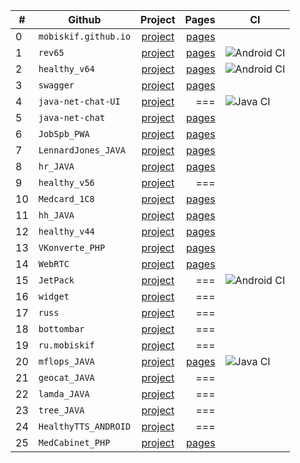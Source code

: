 |#|Github|Project|Pages|CI|
|---| ------------- |:-------------:| -----:|-----|
|0|`mobiskif.github.io`|[project](https://github.com/mobiskif/mobiskif.github.io)|[pages](https://mobiskif.github.io/)| |
|1|`rev65`|[project](https://github.com/mobiskif/rev65)|[pages](https://mobiskif.github.io/rev65/)|![Android CI](https://github.com/mobiskif/rev65/workflows/Android%20CI/badge.svg)|
|2|`healthy_v64`|[project](https://github.com/mobiskif/healthy_v64)|[pages](https://mobiskif.github.io/healthy_v64/)|![Android CI](https://github.com/mobiskif/healthy_v64/workflows/Android%20CI/badge.svg)|
|3|`swagger`|[project](https://github.com/mobiskif/swagger)|[pages](https://mobiskif.github.io/swagger/)| |
|4|`java-net-chat-UI`|[project](https://github.com/mobiskif/java-net-chat-UI)|===|![Java CI](https://github.com/mobiskif/java-net-chat-UI/workflows/Java%20CI/badge.svg)|
|5|`java-net-chat`|[project](https://github.com/mobiskif/java-net-chat)|[pages](https://mobiskif.github.io/java-net-chat/)| |
|6|`JobSpb_PWA`|[project](https://github.com/mobiskif/JobSpb_PWA)|[pages](https://mobiskif.github.io/JobSpb_PWA/)| |
|7|`LennardJones_JAVA`|[project](https://github.com/mobiskif/LennardJones_JAVA)|[pages](https://mobiskif.github.io/LennardJones_JAVA/)| |
|8|`hr_JAVA`|[project](https://github.com/mobiskif/hr_JAVA)|[pages](https://mobiskif.github.io/hr_JAVA/)| |
|9|`healthy_v56`|[project](https://github.com/mobiskif/healthy_v56)|===| |
|10|`Medcard_1C8`|[project](https://github.com/mobiskif/Medcard_1C8)|[pages](https://mobiskif.github.io/Medcard_1C8/)| |
|11|`hh_JAVA`|[project](https://github.com/mobiskif/hh_JAVA)|[pages](https://mobiskif.github.io/hh_JAVA/)| |
|12|`healthy_v44`|[project](https://github.com/mobiskif/healthy_v44)|[pages](https://mobiskif.github.io/healthy_v44/)| |
|13|`VKonverte_PHP`|[project](https://github.com/mobiskif/VKonverte_PHP)|[pages](https://mobiskif.github.io/VKonverte_PHP/)| |
|14|`WebRTC`|[project](https://github.com/mobiskif/WebRTC)|[pages](https://mobiskif.github.io/WebRTC/)| |
|15|`JetPack`|[project](https://github.com/mobiskif/JetPack)|===|![Android CI](https://github.com/mobiskif/jetpack/workflows/Android%20CI/badge.svg)|
|16|`widget`|[project](https://github.com/mobiskif/widget)|===| |
|17|`russ`|[project](https://github.com/mobiskif/russ)|===| |
|18|`bottombar`|[project](https://github.com/mobiskif/bottombar)|===| |
|19|`ru.mobiskif`|[project](https://github.com/mobiskif/ru.mobiskif)|===| |
|20|`mflops_JAVA`|[project](https://github.com/mobiskif/mflops_JAVA)|[pages](https://mobiskif.github.io/mflops_JAVA/)|![Java CI](https://github.com/mobiskif/mflops_JAVA/workflows/Java%20CI/badge.svg)|
|21|`geocat_JAVA`|[project](https://github.com/mobiskif/geocat_JAVA)|===| |
|22|`lamda_JAVA`|[project](https://github.com/mobiskif/lamda_JAVA)|===| |
|23|`tree_JAVA`|[project](https://github.com/mobiskif/tree_JAVA)|===| |
|24|`HealthyTTS_ANDROID`|[project](https://github.com/mobiskif/HealthyTTS_ANDROID)|===| |
|25|`MedCabinet_PHP`|[project](https://github.com/mobiskif/MedCabinet_PHP)|[pages](https://mobiskif.github.io/MedCabinet_PHP/)| |


<!--
# Проекты

### Работа в СПб (PWA)
<img src="https://github.com/mobiskif/JobSpb_PWA/raw/master/2.png" width="50%" />

[Репозиторий на Git Hub](https://github.com/mobiskif/JobSpb_PWA)

[Приложение на Github Pages](https://mobiskif.github.io/JobSpb_PWA)
<br/>
<br/>

### Запись к врачу по ОМС в Санкт-Петербурге (Android)
<img src="https://github.com/mobiskif/Healthy_ANDROID/raw/master/1.png" width="50%" />

[Страница приложения](https://mobiskif.github.io/healthy_v64)

[Репозиторий](https://github.com/mobiskif/healthy_v44)

[Приложение на Google Play](https://play.google.com/store/search?q=mobiskif)

[apk](https://github.com/mobiskif/rev65/raw/master/app/release/app-release.apk)
-->

<!--
```markdown
Syntax highlighted code block

# Header 1
## Header 2
### Header 3

- Bulleted
- List

1. Numbered
2. List

**Bold** and _Italic_ and `Code` text

[Link](url) and ![Image](src)
```
-->

<!--
<br/>

[editor](https://github.com/mobiskif/mobiskif.github.io/edit/master/README.md)
-->
